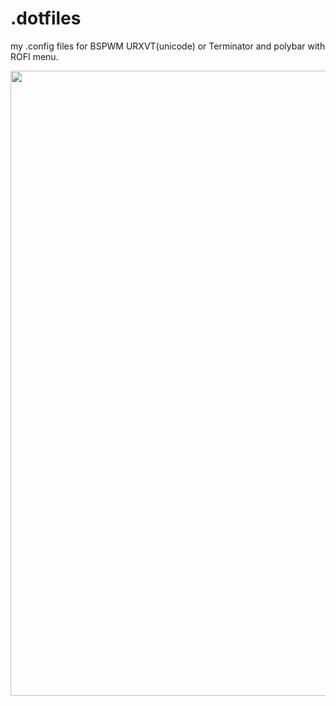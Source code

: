 # .dotfiles
my .config files for BSPWM URXVT(unicode) or Terminator and polybar with ROFI menu.

<p align="center">
  <img width=1000
       src=./Screenshots/Screenshot_1.jpg
       >
</p>
